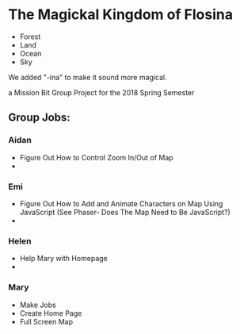 # The Magickal Kingdom of Flosina

* Forest
* Land
* Ocean
* Sky

We added "-ina" to make it sound more magical.

a Mission Bit Group Project for the 2018 Spring Semester

## Group Jobs:

### Aidan
* Figure Out How to Control Zoom In/Out of Map
*

### Emi
* Figure Out How to Add and Animate Characters on Map Using JavaScript (See Phaser- Does The Map Need to Be JavaScript?)
*

### Helen
* Help Mary with Homepage
*

### Mary
* Make Jobs
* Create Home Page
* Full Screen Map
